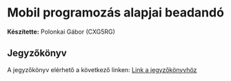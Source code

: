 # Mobil programozás alapjai beadandó
**Készítette:** Polonkai Gábor (CXG5RG)
## Jegyzőkönyv
A jegyzőkönyv elérhető a következő linken: 
[Link a jegyzőkönyvhöz](docs/jegyzokonyv.pdf)
